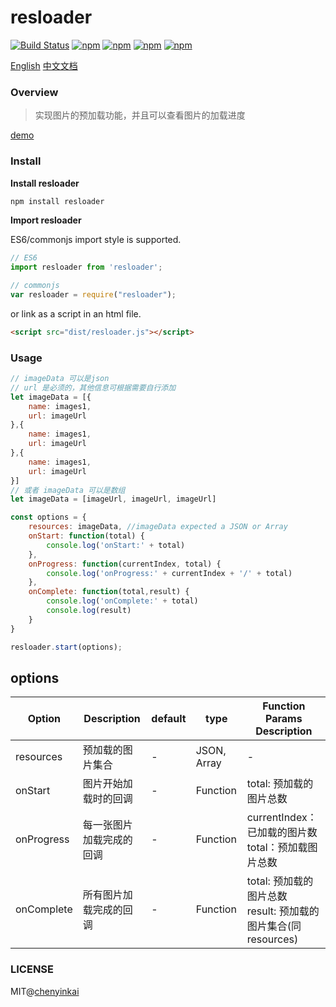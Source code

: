 # resloader

[![Build Status](https://travis-ci.org/chenyinkai/resloader.svg?branch=master)](https://travis-ci.org/chenyinkai/resloader)
[![npm](https://img.shields.io/npm/v/resloader.svg)](https://www.npmjs.com/package/resloader)
[![npm](https://img.shields.io/npm/dt/resloader.svg)](https://www.npmjs.com/package/resloader)
[![npm](https://img.shields.io/npm/l/resloader.svg)](https://www.npmjs.com/package/resloader)
[![npm](https://img.shields.io/badge/code_style-standard-brightgreen.svg)](https://github.com/standard/standard)

[English](https://github.com/chenyinkai/resloader)
[中文文档](https://github.com/chenyinkai/resloader/blob/master/READMECN.md)

### Overview

> 实现图片的预加载功能，并且可以查看图片的加载进度

[demo](https://chenyinkai.github.io/Pages/resloader/example/progress.html)

### Install

**Install resloader**

```sh
npm install resloader
```

**Import resloader**

ES6/commonjs import style is supported.

```js
// ES6
import resloader from 'resloader';

// commonjs
var resloader = require("resloader");
```

or link as a script in an html file.

```html
<script src="dist/resloader.js"></script>
```

### Usage

```js
// imageData 可以是json
// url 是必须的，其他信息可根据需要自行添加
let imageData = [{
    name: images1,
    url: imageUrl
},{
    name: images1,
    url: imageUrl
},{
    name: images1,
    url: imageUrl
}]
// 或者 imageData 可以是数组
let imageData = [imageUrl, imageUrl, imageUrl]

const options = {
    resources: imageData, //imageData expected a JSON or Array
    onStart: function(total) {
        console.log('onStart:' + total)
    },
    onProgress: function(currentIndex, total) {
        console.log('onProgress:' + currentIndex + '/' + total)
    },
    onComplete: function(total,result) {
        console.log('onComplete:' + total)
        console.log(result)
    }
}

resloader.start(options);
```

## options

| Option  | Description              | default        | type      | Function Params  Description      |
| ------- | ----------------------   | -----------    | --------- | ------------------------ |
| resources     | 预加载的图片集合     | -      | JSON, Array    |           -              |
| onStart     | 图片开始加载时的回调     | -      | Function    |           total: 预加载的图片总数              |
| onProgress     | 每一张图片加载完成的回调      | -      | Function    |    currentIndex：已加载的图片数<br> total：预加载图片总数              |
| onComplete     | 所有图片加载完成的回调       | -      | Function    |    total: 预加载的图片总数 <br> result: 预加载的图片集合(同resources)            |



### LICENSE

MIT@[chenyinkai](https://github.com/chenyinkai)